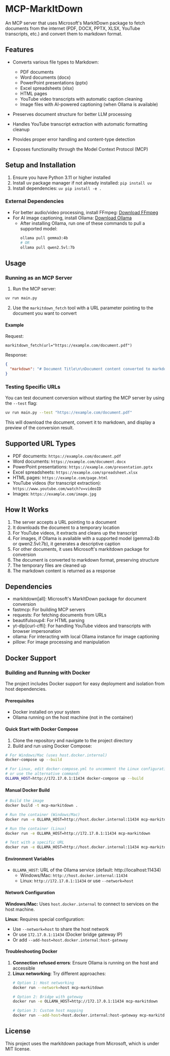 # MCP-MarkItDown

An MCP server that uses Microsoft's MarkItDown package to fetch documents from the internet (PDF, DOCX, PPTX, XLSX, YouTube transcripts, etc.) and convert them to markdown format.

## Features

- Converts various file types to Markdown:
  - PDF documents
  - Word documents (docx)
  - PowerPoint presentations (pptx)
  - Excel spreadsheets (xlsx)
  - HTML pages
  - YouTube video transcripts with automatic caption cleaning
  - Image files with AI-powered captioning (when Ollama is available)

- Preserves document structure for better LLM processing
- Handles YouTube transcript extraction with automatic formatting cleanup
- Provides proper error handling and content-type detection
- Exposes functionality through the Model Context Protocol (MCP)

## Setup and Installation

1. Ensure you have Python 3.11 or higher installed
2. Install uv package manager if not already installed: `pip install uv`
3. Install dependencies: `uv pip install -e .`

### External Dependencies

- For better audio/video processing, install FFmpeg: [Download FFmpeg](https://ffmpeg.org/download.html)
- For AI image captioning, install Ollama: [Download Ollama](https://ollama.ai/)
  - After installing Ollama, run one of these commands to pull a supported model:
    ```bash
    ollama pull gemma3:4b
    # OR
    ollama pull qwen2.5vl:7b
    ```

## Usage

### Running as an MCP Server

1. Run the MCP server:

```bash
uv run main.py
```

2. Use the `markitdown_fetch` tool with a URL parameter pointing to the document you want to convert

#### Example

Request:
```
markitdown_fetch(url="https://example.com/document.pdf")
```

Response:
```json
{
  "markdown": "# Document Title\n\nDocument content converted to markdown..."
}
```

### Testing Specific URLs

You can test document conversion without starting the MCP server by using the `--test` flag:

```bash
uv run main.py --test "https://example.com/document.pdf"
```

This will download the document, convert it to markdown, and display a preview of the conversion result.

## Supported URL Types

- PDF documents: `https://example.com/document.pdf`
- Word documents: `https://example.com/document.docx`
- PowerPoint presentations: `https://example.com/presentation.pptx`
- Excel spreadsheets: `https://example.com/spreadsheet.xlsx`
- HTML pages: `https://example.com/page.html`
- YouTube videos (for transcript extraction): `https://www.youtube.com/watch?v=videoID`
- Images: `https://example.com/image.jpg`

## How It Works

1. The server accepts a URL pointing to a document
2. It downloads the document to a temporary location
3. For YouTube videos, it extracts and cleans up the transcript
4. For images, if Ollama is available with a supported model (gemma3:4b or qwen2.5vl:7b), it generates a descriptive caption
5. For other documents, it uses Microsoft's markitdown package for conversion
6. The document is converted to markdown format, preserving structure
7. The temporary files are cleaned up
8. The markdown content is returned as a response

## Dependencies

- markitdown[all]: Microsoft's MarkItDown package for document conversion
- fastmcp: For building MCP servers
- requests: For fetching documents from URLs
- beautifulsoup4: For HTML parsing
- yt-dlp[curl-cffi]: For handling YouTube videos and transcripts with browser impersonation
- ollama: For interacting with local Ollama instance for image captioning
- pillow: For image processing and manipulation

## Docker Support

### Building and Running with Docker

The project includes Docker support for easy deployment and isolation from host dependencies.

#### Prerequisites

- Docker installed on your system
- Ollama running on the host machine (not in the container)

#### Quick Start with Docker Compose

1. Clone the repository and navigate to the project directory
2. Build and run using Docker Compose:

```bash
# For Windows/Mac (uses host.docker.internal)
docker-compose up --build

# For Linux, edit docker-compose.yml to uncomment the Linux configuration
# or use the alternative command:
OLLAMA_HOST=http://172.17.0.1:11434 docker-compose up --build
```

#### Manual Docker Build

```bash
# Build the image
docker build -t mcp-markitdown .

# Run the container (Windows/Mac)
docker run -e OLLAMA_HOST=http://host.docker.internal:11434 mcp-markitdown

# Run the container (Linux)
docker run -e OLLAMA_HOST=http://172.17.0.1:11434 mcp-markitdown

# Test with a specific URL
docker run -e OLLAMA_HOST=http://host.docker.internal:11434 mcp-markitdown python main.py --test "https://example.com/document.pdf"
```

#### Environment Variables

- `OLLAMA_HOST`: URL of the Ollama service (default: http://localhost:11434)
  - Windows/Mac: `http://host.docker.internal:11434`
  - Linux: `http://172.17.0.1:11434` or use `--network=host`

#### Network Configuration

**Windows/Mac:**
Uses `host.docker.internal` to connect to services on the host machine.

**Linux:**
Requires special configuration:
- Use `--network=host` to share the host network
- Or use `172.17.0.1:11434` (Docker bridge gateway IP)
- Or add `--add-host=host.docker.internal:host-gateway`

#### Troubleshooting Docker

1. **Connection refused errors**: Ensure Ollama is running on the host and accessible
2. **Linux networking**: Try different approaches:
   ```bash
   # Option 1: Host networking
   docker run --network=host mcp-markitdown

   # Option 2: Bridge with gateway
   docker run -e OLLAMA_HOST=http://172.17.0.1:11434 mcp-markitdown

   # Option 3: Custom host mapping
   docker run --add-host=host.docker.internal:host-gateway mcp-markitdown
   ```

## License

This project uses the markitdown package from Microsoft, which is under MIT license.